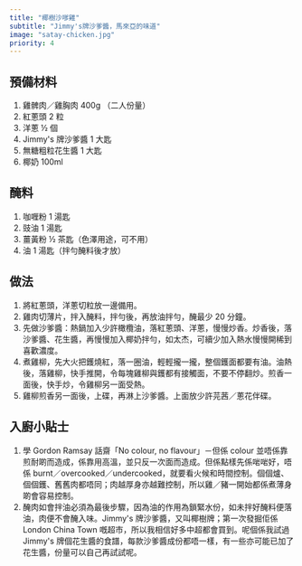 ```yaml
---
title: "椰樹沙嗲雞"
subtitle: "Jimmy's牌沙爹醬，馬來亞的味道"
image: "satay-chicken.jpg"
priority: 4
---
```


## 預備材料

1. 雞髀肉／雞胸肉 400g （二人份量）
2. 紅蔥頭 2 粒
3. 洋蔥 ½ 個
4. Jimmy's 牌沙爹醬 1 大匙
5. 無糖粗粒花生醬 1 大匙
6. 椰奶 100ml

## 醃料

1. 咖喱粉 1 湯匙
2. 豉油 1 湯匙
3. 薑黃粉 ½ 茶匙（色澤用途，可不用）
4. 油 1 湯匙（拌勻醃料後才放）

## 做法

1. 將紅蔥頭，洋蔥切粒放一邊備用。
2. 雞肉切薄片，拌入醃料，拌勻後，再放油拌勻，醃最少 20 分鐘。
3. 先做沙爹醬：熱鍋加入少許橄欖油，落紅蔥頭、洋蔥，慢慢炒香。炒香後，落沙爹醬、花生醬，再慢慢加入椰奶拌勻，如太杰，可續少加入熱水慢慢開稀到喜歡濃度。
4. 煮雞柳，先大火把鑊燒紅，落一圈油，輕輕攏一攏，整個鑊面都要有油。油熱後，落雞柳，快手推開，令每塊雞柳與鑊都有接觸面，不要不停翻炒。煎香一面後，快手炒，令雞柳另一面受熱。
5. 雞柳煎香另一面後，上碟，再淋上沙爹醬。上面放少許芫茜／蔥花伴碟。

## 入廚小貼士

1. 學 Gordon Ramsay 話齋「No colour, no flavour」－但係 colour 並唔係靠煎耐啲而造成，係靠用高溫，並只反一次面而造成。但係點樣先係啱啱好，唔係 burnt／overcooked／undercooked，就要看火候和時間控制。個個爐、個個鑊、舊舊肉都唔同；肉越厚身亦越難控制，所以雞／豬一開始都係煮薄身啲會容易控制。
2. 醃肉如會拌油必須為最後步驟，因為油的作用為鎖緊水份，如未拌好醃料便落油，肉便不會醃入味。Jimmy's 牌沙爹醬，又叫椰樹牌；第一次發掘佢係 London China Town 嘅超市，所以我相信好多中超都會買到。呢個係我試過 Jimmy's 牌個花生醬的食譜，每款沙爹醬成份都唔一樣，有一些亦可能已加了花生醬，份量可以自己再試試呢。
